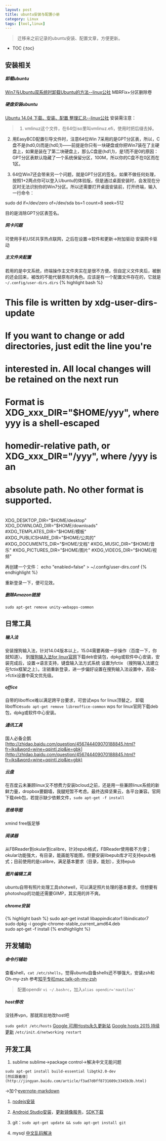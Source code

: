 ```yaml
---
layout: post
title: ubuntu安装与配置小册
category: Linux
tags: [tool,linux]
---
```

> 迁移来之前记录的ubuntu安装、配置文章，方便更新。

* TOC
{:toc}

安装相关
---
#####  卸载ubuntu
[Win7与Ubuntu双系统时卸载Ubuntu的方法--linux公社](http://www.linuxidc.com/Linux/2010-03/25129.htm)
MBRFix+分区删除卷

##### 硬盘安装ubuntu
[Ubuntu 14.04 下载、安装、配置 整理汇总--linux公社](http://www.linuxidc.com/Linux/2014-04/100370.htm)
安装需注意：
>  1. vmlinuz这个文件，在64位iso里叫vmlinuz.efi，使用时把后缀去掉。

2. 用EasyBCD配置引导文件时，注意64位Win 7采用的是GPT分区表，所以，C盘不是(hd0,0)而是(hd0,1)——前提是你只有一块硬盘或你把Win7装在了主硬盘上，如果是装在了第二块硬盘上，那么C盘是(hd1,1)，是1而不是0的原因：GPT分区表默认隐藏了一个系统保留分区，100M，所以你的C盘不在0区而在1区。

3. 64位Win7还会带来另一个问题，就是GPT分区的签名，如果不做任何处理，按照1+2两点你可以登入Ubuntu的体验版，但是通过桌面安装时，会发现在分区时无法识别你的Win7分区。所以还需要打开桌面安装前，打开终端，输入一行命令：

sudo dd if=/dev/zero of=/dev/sda bs=1 count=8 seek=512

目的是消除GPT分区表签名。

##### 网卡问题
可使用手机USE共享热点联网，之后在设置->软件和更新->附加驱动
安装网卡驱动

#####  主文件夹配置
若用的是中文系统，终端操作主文件夹实在是很不方便。但自定义文件夹后，被删的还会回来，被改的不能代替原有的角色。应该是有一个配置文件存在的，它就是```~/.config/user-dirs.dirs```
{% highlight bash %}

# This file is written by xdg-user-dirs-update
# If you want to change or add directories, just edit the line you're
# interested in. All local changes will be retained on the next run
# Format is XDG_xxx_DIR="$HOME/yyy", where yyy is a shell-escaped
# homedir-relative path, or XDG_xxx_DIR="/yyy", where /yyy is an
# absolute path. No other format is supported.
#
XDG_DESKTOP_DIR="$HOME/desktop"
XDG_DOWNLOAD_DIR="$HOME/downloads"
#XDG_TEMPLATES_DIR="$HOME/模板"
#XDG_PUBLICSHARE_DIR="$HOME/公共的"
#XDG_DOCUMENTS_DIR="$HOME/文档"
#XDG_MUSIC_DIR="$HOME/音乐"
#XDG_PICTURES_DIR="$HOME/图片"
#XDG_VIDEOS_DIR="$HOME/视频"

再创建一个文件：
echo "enabled=false" > ~/.config/user-dirs.conf
{% endhighlight %}

重新登录一下，便可见效。

##### 删除Amazon链接
```sudo apt-get remove unity-webapps-common ```


日常工具
---

##### 输入法
安装搜狗输入法，针对14.04版本以上，15.04需要再做一步操作（百度一下，你就知道）。
到[搜狗输入法for linux官网](http://pinyin.sogou.com/linux/)下载deb安装包，dpkg或软件中心安装，安装完成后，设置->语言支持，键盘输入法方式系统  设置为fctix （搜狗输入法建立在fctix框架之上）。注销重新登录，进一步偏好设置在搜狗输入法设置中，高级->fctix设置中英文优先级。

##### office
自带的liboffice难以满足跨平台要求，可尝试wps for linux顶替之，
卸载liboffice```sudo apt-get remove libreoffice-common```
wps for linux官网下载deb包，dpkg或软件中心安装。

##### 通讯工具
国人必备企鹅
[http://zhidao.baidu.com/question/456744409070188845.html?fr=iks&word=wine+qqintl.zip&ie=gbk](http://zhidao.baidu.com/question/456744409070188845.html?fr=iks&word=wine+qqintl.zip&ie=gbk)

##### 云盘
在百度云未兼顾linux又不想费力安装bcloud之前，还是用一些兼顾linux系统的新鲜力量，dropbox要翻墙，我腿短暂不考虑。最终选择坚果云，各平台兼容。官网下载deb包，若提示缺少依赖文件，```sudo apt-get -f install```

##### 思维导图
xmind free版足够

##### 阅读器
从FBReader到okular到calibre，针对epub格式，FBReader使用极不方便；okular功能强大，有目录，能画能写能图，但要安装libepub库才可支持epub格式；目前使用的是calibre，满足基本要求（目录，能划），支持epub

##### 图片编辑工具
ubuntu自带有照片处理工具shotwell，可以满足照片处理的基本要求。但想要有photoshop的功能还需要GIMP，其实用的并不爽。

##### chrome安装
{% highlight bash %}
sudo apt-get install libappindicator1 libindicator7  
sudo dpkg -i google-chrome-stable_current_amd64.deb   
sudo apt-get -f install 
{% endhighlight %}

开发辅助
---

##### 命令行辅助
查看shell，```cat /etc/shells```，觉得ubuntu自备shells还不够强大，安装zsh和Oh-my-zsh
参考[知乎专栏mac talk-oh-my-zsh](http://zhuanlan.zhihu.com/mactalk/19556676)
> 配置opendir ```vi ~/.bashrc```，加入```alias opendir='nautilus'```

##### host修改

没钱养vpn，那就屌丝地改host吧

```sudo gedit /etc/hosts```
[Google 可用Hosts永久更新站](http://igge.gq/)
[Google hosts 2015 持续更新](http://www.awolau.com/hosts/google-hosts.html)
```/etc/init.d/networking restart```

开发工具
---

1. sublime
 sublime->package control->解决中文无能问题
```
sudo apt-get install build-essential libgtk2.0-dev
[然后跟着做](http://jingyan.baidu.com/article/f3ad7d0ff8731609c3345b3b.html)
```
->加个[evernote-markdown](https://packagecontrol.io/packages/Evernote)
1. [nodejs安装](/node/node-js-env-build.html)
1. [Android Studio安装](http://www.ray-world.com/?p=618)，[更新镜像服务](http://tools.android-studio.org/)，[SDK下载](http://tools.android-studio.org/index.php/sdk)
1. git：```sudo apt-get update && sudo apt-get install git```

1. mysql [中文乱码解决](http://blog.csdn.net/zht666/article/details/8783396)
